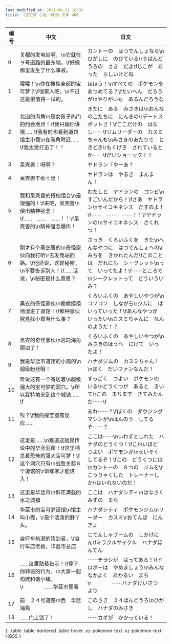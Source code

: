 ```yaml
---
last_modified_at: 2021-08-21 16:02
title: 《宝可梦 心金／魂银》文本 460
---
```

| 编号 | 中文 | 日文 |
| ---- | ---- | ---- |
| 0 | 关都的发电站啊，\n它就在９号道路的最东端。\f好像那里发生了什么事故。 | カントーの　はつでんしょなら\nひがしに　のびている\r９ばんどうろの　さき　だよ\fじこが　あった　らしいけどね |
| 1 | 嚯嚯！\n你在搜集全部的宝可梦？\f很累人吧，\n不过这是很值得一试的。 | ほほう！\nすべての　ポケモンを　あつめてる？\fたいへん　だろうが\nやりがいも　あるんだろうな |
| 2 | 北边的海角\n是女孩子热门的约会地点！\f我只跟你讲哦……\f我有时也看到道馆馆主小霞\n在海角附近……\f我太受打击了！！ | きたに　ある　みさきは\nおんなのこたちに　にんきの\rデートスポットさ！\fここだけの　はなし⋯⋯\fジムリーダーの　カスミちゃんも\nみさきのあたりで　ときどき\rもくげき　されているとか⋯⋯\fだいショーック！！ |
| 3 | 呆壳兽：呀啊？ | ヤドラン『やーあ？ |
| 4 | 呆壳兽干劲十足！ | ヤドランは　やるき　まんまん！ |
| 5 | 我和呆壳兽的搭档组合\n是很强的！\f来吧，呆壳兽\n使出精神强念！\f……　……　……！！\f呆壳兽的\n精神强念爆炸！ | わたしと　ヤドランの　コンビ\nすごいんだから！\fさあ　ヤドラン\nサイコキネシス　だすのよ！\f⋯⋯　⋯⋯　⋯⋯！！\fヤドランの\nサイコキネシス　さくれつ！ |
| 6 | 刚才有个黑衣服的\n奇怪家伙向我打听\r去发电站的路。\f他还说，这是秘密，\n不要告诉别人！\f……话说，\n秘密是什么意思？ | さっき　くろいふくを　きた\nへんなやつに　はつでんしょへの\rみちを　きかれたんだ\fこのことは　だれにも　シークレット\nって　いってたよ！\f⋯⋯ところで\nシークレットって　どういういみ？ |
| 7 | 黑衣的奇怪家伙\n偷偷摸摸地混进了道馆！\f那种家伙究竟找小霞有什么事？ | くろいふくの　あやしいやつが\nコソコソ　しながら\rジムに　はいっていった！\fあんなやつが　いったい\nカスミちゃんに　なんのようだ！？ |
| 8 | 黑衣的奇怪家伙\n逃向海角那边了！ | くろいふくの　あやしいやつが\nみさきのほうへ　にげて　いったよ！ |
| 9 | 我是华蓝市道馆的小霞的\n超级粉丝哦！ | ハナダジムの　カスミちゃん！\nぼく　だいファンなんだ！ |
| 10 | 听说这有一个寄居着\n超级强大的宝可梦的洞穴。\r所以我特地来到这个城镇……\f | すっごく　つよい　ポケモンのいる\nどうくつが　あると　きいて\rこの　まちまで　きてみたんだ⋯⋯\f |
| 11 | 唉？\f我的探宝器有反应…… | あれ⋯⋯？\fぼくの　ダウジングマシンが\nはんのう　してるぞ⋯⋯？ |
| 12 | 这里是……\n难道这就是传说中的华蓝洞窟！\f这里栖息着恐怖的强大宝可梦！\f这个洞穴只有\n战胜关都８个道馆的\r训练家才能进入！ | ここは⋯⋯\nいわずとしれた　ハナダのどうくつ！\fこわいほど　つよい　ポケモンが\nせいそく　してるぞ！\fこの　どうくつには\nカントーの　８つの　ジムを\rこうりゃくした　トレーナーしか\rはいれないのだ！ |
| 13 | 这里是华蓝市\n鲜花满载的水之城镇 | ここは　ハナダシティ\nはなさく　みずの　まち |
| 14 | 华蓝市的宝可梦道馆\n馆主叫小霞，\r是个活泼的野丫头。 | ハナダシティ　ポケモンジム\nリーダー　カスミ\rおてんば　にんぎょ |
| 15 | 自行车热潮的策划者，\f自行车店老板，华蓝市总店 | じてんしゃブームの　しかけにん\fミラクルサイクル　ハナダほんてん |
| 16 | ……这里贴着告示！\f停下你罪恶的行为，\n大家一起构建和谐小镇。\r　　　　……华蓝市警署 | ⋯⋯チラシが　はってある！\fドロボーは　やめましょう\nみんな　なかよく　あかるい　まち\r　　　　⋯⋯ハナダけいさつ　より |
| 17 | 前　２４号道路\n西　华蓝海角 | このさき　２４ばんどうろ\nひがし　ハナダのみさき |
| 18 | ……门上锁了！ | ⋯⋯カギが　かかっている！ |
{: .table .table-bordered .table-hover .xz-pokemon-text .xz-pokemon-text-HGSS }